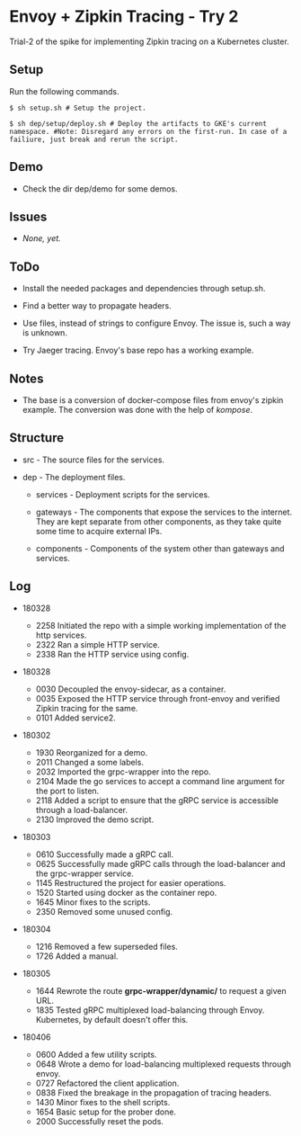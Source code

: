 # Envoy + Zipkin Tracing - Try 2

  Trial-2 of the spike for implementing Zipkin tracing on a Kubernetes cluster.

## Setup
Run the following commands.

```
$ sh setup.sh # Setup the project.

$ sh dep/setup/deploy.sh # Deploy the artifacts to GKE's current namespace. #Note: Disregard any errors on the first-run. In case of a failiure, just break and rerun the script.
```

## Demo

* Check the dir dep/demo for some demos.

## Issues

* *None, yet.*

## ToDo

* Install the needed packages and dependencies through setup.sh.

* Find a better way to propagate headers.

* Use files, instead of strings to configure Envoy. The issue is, such a way is unknown.

* Try Jaeger tracing. Envoy's base repo has a working example.

## Notes

* The base is a conversion of docker-compose files from envoy's zipkin example. The conversion was done with the help of *kompose*.

## Structure

* src - The source files for the services.

* dep - The deployment files.

  * services - Deployment scripts for the services.

  * gateways - The components that expose the services to the internet. They are kept separate from other components, as they take quite some time to acquire external IPs.

  * components - Components of the system other than gateways and services.

## Log

* 180328

  * 2258  Initiated the repo with a simple working implementation of the http services.
  * 2322  Ran a simple HTTP service.
  * 2338  Ran the HTTP service using config.

* 180328

  * 0030  Decoupled the envoy-sidecar, as a container.
  * 0035  Exposed the HTTP service through front-envoy and verified Zipkin tracing for the same.
  * 0101  Added service2.

* 180302

  * 1930  Reorganized for a demo.
  * 2011  Changed a some labels.
  * 2032  Imported the grpc-wrapper into the repo.
  * 2104  Made the go services to accept a command line argument for the port to listen.
  * 2118  Added a script to ensure that the gRPC service is accessible through a load-balancer.
  * 2130  Improved the demo script.

* 180303

  * 0610  Successfully made a gRPC call.
  * 0625  Successfully made gRPC calls through the load-balancer and the grpc-wrapper service.
  * 1145  Restructured the project for easier operations.
  * 1520  Started using docker as the container repo.
  * 1645  Minor fixes to the scripts.
  * 2350  Removed some unused config.

* 180304

  * 1216  Removed a few superseded files.
  * 1726  Added a manual.

* 180305

  * 1644  Rewrote the route **grpc-wrapper/dynamic/** to request a given URL.
  * 1835  Tested gRPC multiplexed load-balancing through Envoy. Kubernetes, by default doesn't offer this.

* 180406

  * 0600  Added a few utility scripts.
  * 0648  Wrote a demo for load-balancing multiplexed requests through envoy.
  * 0727  Refactored the client application.
  * 0838  Fixed the breakage in the propagation of tracing headers.
  * 1430  Minor fixes to the shell scripts.
  * 1654  Basic setup for the prober done.
  * 2000  Successfully reset the pods.
